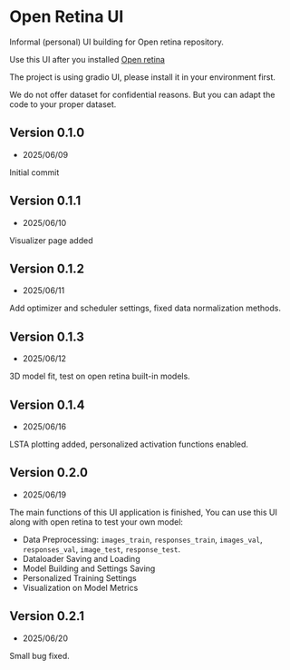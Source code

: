 # Open Retina UI

Informal (personal) UI building for Open retina repository.

Use this UI after you installed [Open retina](https://github.com/open-retina/open-retina)

The project is using gradio UI, please install it in your environment first.

We do not offer dataset for confidential reasons. But you can adapt the code to your proper dataset.

## Version 0.1.0

- 2025/06/09

Initial commit

## Version 0.1.1

- 2025/06/10

Visualizer page added

## Version 0.1.2

- 2025/06/11

Add optimizer and scheduler settings, fixed data normalization methods.

## Version 0.1.3

- 2025/06/12

3D model fit, test on open retina built-in models.

## Version 0.1.4

- 2025/06/16

LSTA plotting added, personalized activation functions enabled.

## Version 0.2.0

- 2025/06/19

The main functions of this UI application is finished, You can use this UI along with open retina to test your own model:

- Data Preprocessing: `images_train`, `responses_train`, `images_val`, `responses_val`, `image_test`, `response_test`.
- Dataloader Saving and Loading
- Model Building and Settings Saving
- Personalized Training Settings
- Visualization on Model Metrics

## Version 0.2.1

- 2025/06/20

Small bug fixed.
